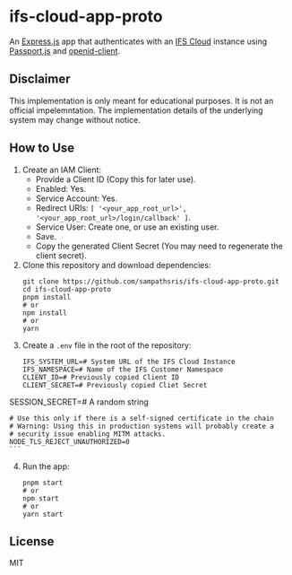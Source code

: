 # ifs-cloud-app-proto

An [Express.js](https://expressjs.com/) app that authenticates with an [IFS Cloud](https://www.ifs.com/ifs-cloud/ifs-cloud-overview) instance using [Passport.js](https://www.passportjs.org/) and [openid-client](https://github.com/panva/node-openid-client).

## Disclaimer

This implementation is only meant for educational purposes. It is not an official impelemntation. The implementation details of the underlying system may change without notice.

## How to Use

1. Create an IAM Client:
	- Provide a Client ID (Copy this for later use).
	- Enabled: Yes.
	- Service Account: Yes.
	- Redirect URIs: `[ '<your_app_root_url>', '<your_app_root_url>/login/callback' ]`.
	- Service User: Create one, or use an existing user.
	- Save.
	- Copy the generated Client Secret (You may need to regenerate the client secret).
2. Clone this repository and download dependencies:
	```shell
	git clone https://github.com/sampathsris/ifs-cloud-app-proto.git
	cd ifs-cloud-app-proto
	pnpm install
	# or
	npm install
	# or
	yarn
	```
3. Create a `.env` file in the root of the repository:
	```shell
	IFS_SYSTEM_URL=# System URL of the IFS Cloud Instance
	IFS_NAMESPACE=# Name of the IFS Customer Namespace
	CLIENT_ID=# Previously copied Client ID
	CLIENT_SECRET=# Previously copied Cliet Secret
  SESSION_SECRET=# A random string
	
	# Use this only if there is a self-signed certificate in the chain
	# Warning: Using this in production systems will probably create a
	# security issue enabling MITM attacks.
	NODE_TLS_REJECT_UNAUTHORIZED=0
	```
4. Run the app:
	```shell
	pnpm start
	# or
	npm start
	# or
	yarn start
	```

## License

MIT

